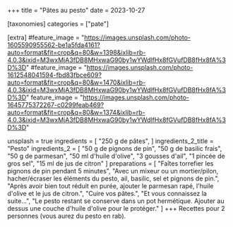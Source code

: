 +++
title = "Pâtes au pesto"
date = 2023-10-27

[taxonomies]
categories = ["pate"]

[extra]
#feature_image = "https://images.unsplash.com/photo-1605590955562-be1a5fda4161?auto=format&fit=crop&q=80&w=1398&ixlib=rb-4.0.3&ixid=M3wxMjA3fDB8MHxwaG90by1wYWdlfHx8fGVufDB8fHx8fA%3D%3D"
#feature_image = "https://images.unsplash.com/photo-1612548041594-fbd83fbce609?auto=format&fit=crop&q=80&w=1470&ixlib=rb-4.0.3&ixid=M3wxMjA3fDB8MHxwaG90by1wYWdlfHx8fGVufDB8fHx8fA%3D%3D"
feature_image = "https://images.unsplash.com/photo-1645775372267-c0299feab469?auto=format&fit=crop&q=80&w=1374&ixlib=rb-4.0.3&ixid=M3wxMjA3fDB8MHxwaG90by1wYWdlfHx8fGVufDB8fHx8fA%3D%3D"

unsplash = true
ingredients = [
  "250 g de pâtes",
]
ingredients_2_title = "Pesto"
ingredients_2 = [
  "50 g de pignons de pin",
  "50 g de basilic frais",
  "50 g de parmesan",
  "50 ml d'huile d'olive",
  "3 gousses d'ail",
  "1 pincée de gros sel",
  "15 ml de jus de citron"
]
preparations = [
  "Faîtes torrefier les pignons de pin pendant 5 minutes",
  "Avec un mixeur ou un mortier/pilon, hacher/écraser les éléments du pesto, ail, basilic, sel et pignons de pin.",
  "Après avoir bien tout réduit en purée, ajouter le parmesan rapé, l'huile d'olive et le jus de citron.",
  "Cuire vos pâtes.",
  "Et vous connaissez la suite...",
  "Le pesto restant se conserve dans un pot hermétique. Ajouter au dessus une couche d'huile d'olive pour le protéger."
]
+++
Recettes pour 2 personnes (vous aurez du pesto en rab).

